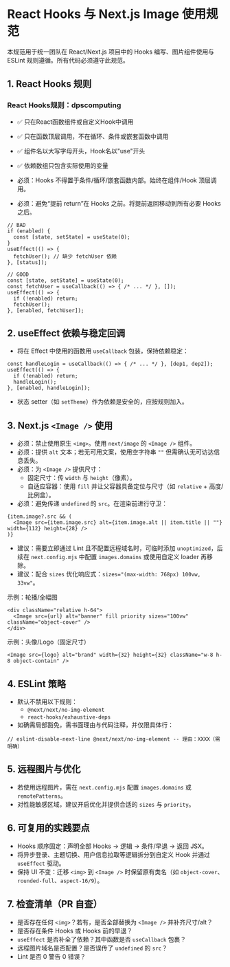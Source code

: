 # React Hooks 与 Next.js Image 使用规范

本规范用于统一团队在 React/Next.js 项目中的 Hooks 编写、图片组件使用与 ESLint 规则遵循。所有代码必须遵守此规范。

## 1. React Hooks 规则

### React Hooks规则：dpscomputing

- ✅ 只在React函数组件或自定义Hook中调用
- ✅ 只在函数顶层调用，不在循环、条件或嵌套函数中调用
- ✅ 组件名以大写字母开头，Hook名以"use"开头
- ✅ 依赖数组只包含实际使用的变量

- 必须：Hooks 不得置于条件/循环/嵌套函数内部。始终在组件/Hook 顶层调用。
- 必须：避免“提前 return”在 Hooks 之前。将提前返回移动到所有必要 Hooks 之后。

```tsx
// BAD
if (enabled) {
  const [state, setState] = useState(0);
}
useEffect(() => {
  fetchUser(); // 缺少 fetchUser 依赖
}, [status]);

// GOOD
const [state, setState] = useState(0);
const fetchUser = useCallback(() => { /* ... */ }, []);
useEffect(() => {
  if (!enabled) return;
  fetchUser();
}, [enabled, fetchUser]);
```

## 2. useEffect 依赖与稳定回调

- 将在 Effect 中使用的函数用 `useCallback` 包装，保持依赖稳定：

```tsx
const handleLogin = useCallback(() => { /* ... */ }, [dep1, dep2]);
useEffect(() => {
  if (!enabled) return;
  handleLogin();
}, [enabled, handleLogin]);
```

- 状态 setter（如 `setTheme`）作为依赖是安全的，应按规则加入。

## 3. Next.js `<Image />` 使用

- 必须：禁止使用原生 `<img>`。使用 `next/image` 的 `<Image />` 组件。
- 必须：提供 `alt` 文本；若无可用文案，使用空字符串 `""` 但需确认无可访达信息丢失。
- 必须：为 `<Image />` 提供尺寸：
  - 固定尺寸：传 `width` 与 `height`（像素）。
  - 自适应容器：使用 `fill` 并让父容器具备定位与尺寸（如 `relative` + 高度/比例盒）。
- 必须：避免传递 `undefined` 的 `src`。在渲染前进行守卫：

```tsx
{item.image?.src && (
  <Image src={item.image.src} alt={item.image.alt || item.title || ""} width={112} height={28} />
)}
```

- 建议：需要立即通过 Lint 且不配置远程域名时，可临时添加 `unoptimized`，后续在 `next.config.mjs` 中配置 `images.domains` 或使用自定义 loader 再移除。
- 建议：配合 `sizes` 优化响应式：`sizes="(max-width: 768px) 100vw, 33vw"`。

示例：轮播/全幅图

```tsx
<div className="relative h-64">
  <Image src={url} alt="banner" fill priority sizes="100vw" className="object-cover" />
</div>
```

示例：头像/Logo（固定尺寸）

```tsx
<Image src={logo} alt="brand" width={32} height={32} className="w-8 h-8 object-contain" />
```

## 4. ESLint 策略

- 默认不禁用以下规则：
  - `@next/next/no-img-element`
  - `react-hooks/exhaustive-deps`
- 如确需局部豁免，需书面理由与代码注释，并仅限具体行：

```tsx
// eslint-disable-next-line @next/next/no-img-element -- 理由：XXXX（需明确）
```

## 5. 远程图片与优化

- 若使用远程图片，需在 `next.config.mjs` 配置 `images.domains` 或 `remotePatterns`。
- 对性能敏感区域，建议开启优化并提供合适的 `sizes` 与 `priority`。

## 6. 可复用的实践要点

- Hooks 顺序固定：声明全部 Hooks -> 逻辑 -> 条件/早退 -> 返回 JSX。
- 将异步登录、主题切换、用户信息拉取等逻辑拆分到自定义 Hook 并通过 `useEffect` 驱动。
- 保持 UI 不变：迁移 `<img>` 到 `<Image />` 时保留原有类名（如 `object-cover`、`rounded-full`、`aspect-16/9`）。

## 7. 检查清单（PR 自查）

- 是否存在任何 `<img>`？若有，是否全部替换为 `<Image />` 并补齐尺寸/alt？
- 是否存在条件 Hooks 或 Hooks 前的早退？
- `useEffect` 是否补全了依赖？其中函数是否 `useCallback` 包裹？
- 远程图片域名是否配置？是否误传了 `undefined` 的 `src`？
- Lint 是否 0 警告 0 错误？

